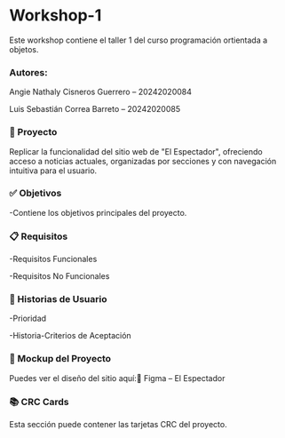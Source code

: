 # Workshop-1

Este workshop contiene el taller 1 del curso programación ortientada a objetos.

### Autores:

Angie Nathaly Cisneros Guerrero – 20242020084

Luis Sebastián Correa Barreto – 20242020085

### 🎯 Proyecto

Replicar la funcionalidad del sitio web de "El Espectador", ofreciendo acceso a noticias actuales, organizadas por secciones y con navegación intuitiva para el usuario.

### ✅ Objetivos

-Contiene los objetivos principales del proyecto.

### 📋 Requisitos

-Requisitos Funcionales

-Requisitos No Funcionales

### 👤 Historias de Usuario

-Prioridad

-Historia-Criterios de Aceptación

### 🎨 Mockup del Proyecto

Puedes ver el diseño del sitio aquí:🔗 Figma – El Espectador

### 📚 CRC Cards

Esta sección puede contener las tarjetas CRC del proyecto.